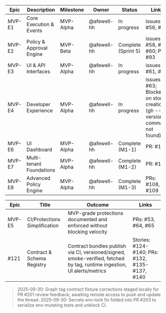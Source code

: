 | Epic   | Description | Milestone  | Owner | Status       | Links           |
|--------|-------------|------------|-------|--------------|-----------------|
| MVP-E1 | Core Execution & Events | MVP-Alpha  | @afewell-hh | In progress  | issues: #56, #57 |
| MVP-E2 | Policy & Approval Engine | MVP-Beta  | @afewell-hh | Complete (Sprint 5) | issues: #58, #59, #60; PR: #93 |
| MVP-E3 | UI & API Interfaces | MVP-Alpha  | @afewell-hh | In progress  | issues: #61, #62 |
| MVP-E4 | Developer Experience | MVP-Alpha  | @afewell-hh | In progress  | issues: #63; Blocked on story creation (gh --version → command not found) |
| MVP-E6 | UI Dashboard | MVP-Alpha  | @afewell-hh | Complete (M1-1) | PR: #105 |
| MVP-E7 | Multi-tenant Foundations | MVP-Alpha  | @afewell-hh | Complete (M1-2) | PR: #107 |
| MVP-E8 | Advanced Policy Engine | MVP-Alpha  | @afewell-hh | Complete (M1-3) | PRs: #108, #109 |

| Epic | Title | Outcome | Links |
|------|-------|---------|-------|
| MVP-E5 | CI/Protections Simplification | MVP-grade protections documented and enforced without blocking velocity | PRs: #53, #64, #65 |
| #121 | Contract & Schema Registry | Contract bundles publish via CI, versioned/signed, smoke-verified, fetched by tag, runtime ingestion, UI alerts/metrics | Stories: #124-#140; PRs: #132, #135-#137, #140 |

> 2025-09-30: Graph tag contract fixture corrections staged locally for PR #201 review feedback; awaiting remote access to push and update the thread.
> 2025-09-30: Secrets env-lock fix folded into PR #203 to serialize env-mutating tests and unblock CI.
